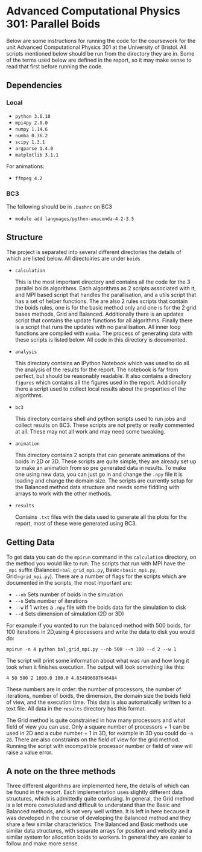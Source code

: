 Advanced Computational Physics 301: Parallel Boids
==================================================

Below are some instructions for running the code for the coursework for the unit Advanced Computational Physics 301 at the University of Bristol. All scripts mentioned below should be run from the directory they are in. Some of the terms used below are defined in the report, so it may make sense to read that first before running the code. 

Dependencies
------------

### Local

- `python 3.6.10`
- `mpi4py 2.0.0`
- `numpy 1.14.6`
- `numba 0.36.2`
- `scipy 1.3.1`
- `argparse 1.4.0`
- `matplotlib 3.1.1`

For animations:

- `ffmpeg 4.2`

### BC3

The following should be in `.bashrc` on BC3

- `module add languages/python-anaconda-4.2-3.5`

Structure
---------

The project is separated into several different directories the details of which
are listed below. All directoiries are under `boids`

- `calculation`

    This is the most important directory and contains all the code for the 3 parallel boids algorithms. Each algorithms as 2 scripts associated with it, and MPI based script that handles the parallisation, and a utils script that has a set of helper functions. The are also 2 rules scripts that contain the boids rules, one is for the basic method only and one is for the 2 grid bases methods, Grid and Balanced. Additionally there is an updates script that contains the update functions for all algorithms. Finally there is a script that runs the updates with no parallisation. All inner loop functions are compiled with `numba`. The process of generating data with these scripts is listed below. All code in this directory is documented.

- `analysis`

    This directory contains an IPython Notebook which was used to do all the analysis of the results for the report. The notebook is far from perfect, but should be reasonably readable. It also contains a directory `figures` which contains all the figures used in the report. Additionally there a script used to collect local results about the properties of the algorithms.

- `bc3`

    This directory contains shell and python scripts used to run jobs and collect results on BC3. These scripts are not pretty or really commented at all. These may not all work and may need some tweaking. 

- `animation`

    This directory contains 2 scripts that can generate animations of the boids in 2D or 3D. These scripts are quite simple, they are already set up to make an animation from so pre generated data in results. To make one using new data, you can just go in and change the `.npy` file it is loading and change the domain size. The scripts are currently setup for the Balanced method data structure and needs some fiddling with arrays to work with the other methods.

- `results`

    Contains `.txt` files with the data used to generate all the plots for the report, most of these were generated using BC3.

Getting Data
------------

To get data you can do the `mpirun` command in the `calculation` directory, on the method you would like to run. The scripts that run with MPI have the `_mpi` suffix (Balanced=`bal_grid_mpi.py`, Basic=`basic_mpi.py`, Grid=`grid_mpi.py`). There are a number of flags for the scripts which are documented in the scripts, the most important are:
 
- `--nb` Sets number of boids in the simulation
- `--n` Sets number of iterations 
- `--w` If 1 writes a `.npy` file with the boids data for the simulation to disk 
- `--d` Sets dimension of simulation (2D or 3D)

For example if you wanted to run the balanced method with 500 boids, for 100 iterations in 2D,using 4 processors and write the data to disk you would do:

    mpirun -n 4 python bal_grid_mpi.py --nb 500 --n 100 --d 2 --w 1 

The script will print some information about what was run and how long it took when it finishes execution. The output will look something like this:

    4 50 500 2 1000.0 100.0 4.834896087646484

These numbers are in order: the number of processors, the number of iterations, number of boids, the dimension, the domain size the boids field of view, and the execution time. This data is also automatically written to a text file. All data in the `results` directory has this format.

The Grid method is quite constrained in how many processors and what field of view you can use. Only a square number of processors + 1 can be used in 2D and a cube number + 1 in 3D, for example in 3D you could do `-n 28`. There are also constraints on the field of view for the grid method. Running the script with incompatible processor number or field of view will raise a value error.

A note on the three methods
-----------------------

Three different algorithms are implemented here, the details of which can be found in the report. Each implementation uses slightly different data structures, which is admittedly quite confusing. In general, the Grid method is a lot more convoluted and difficult to understand than the Basic and Balanced methods, and is not very well written. It is left in here because it was developed in the course of developing the Balanced method and they share a few similar characteristics. The Balanced and Basic methods use similar data structures, with separate arrays for position and velocity and a similar system for allocation boids to workers. In general they are easier to follow and make more sense.
